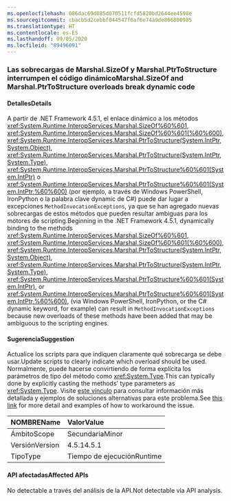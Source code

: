 ```yaml
---
ms.openlocfilehash: 086dac69d085d070511fcfd5820bd2644ee4598e
ms.sourcegitcommit: cbacb5d2cebbf044547f6af6e74a9de866800985
ms.translationtype: HT
ms.contentlocale: es-ES
ms.lasthandoff: 09/05/2020
ms.locfileid: "89496091"
---
```

### <a name="marshalsizeof-and-marshalptrtostructure-overloads-break-dynamic-code"></a><span data-ttu-id="c638a-101">Las sobrecargas de Marshal.SizeOf y Marshal.PtrToStructure interrumpen el código dinámico</span><span class="sxs-lookup"><span data-stu-id="c638a-101">Marshal.SizeOf and Marshal.PtrToStructure overloads break dynamic code</span></span>

#### <a name="details"></a><span data-ttu-id="c638a-102">Detalles</span><span class="sxs-lookup"><span data-stu-id="c638a-102">Details</span></span>

<span data-ttu-id="c638a-103">A partir de .NET Framework 4.5.1, el enlace dinámico a los métodos <xref:System.Runtime.InteropServices.Marshal.SizeOf%60%601>, <xref:System.Runtime.InteropServices.Marshal.SizeOf%60%601(%60%600)>, <xref:System.Runtime.InteropServices.Marshal.PtrToStructure(System.IntPtr,System.Object)>, <xref:System.Runtime.InteropServices.Marshal.PtrToStructure(System.IntPtr,System.Type)>, <xref:System.Runtime.InteropServices.Marshal.PtrToStructure%60%601(System.IntPtr)> o <xref:System.Runtime.InteropServices.Marshal.PtrToStructure%60%601(System.IntPtr,%60%600)> (por ejemplo, a través de Windows PowerShell, IronPython o la palabra clave dynamic de C#) puede dar lugar a excepciones <code>MethodInvocationExceptions</code>, ya que se han agregado nuevas sobrecargas de estos métodos que pueden resultar ambiguas para los motores de scripting.</span><span class="sxs-lookup"><span data-stu-id="c638a-103">Beginning in the .NET Framework 4.5.1, dynamically binding to the methods <xref:System.Runtime.InteropServices.Marshal.SizeOf%60%601>, <xref:System.Runtime.InteropServices.Marshal.SizeOf%60%601(%60%600)>, <xref:System.Runtime.InteropServices.Marshal.PtrToStructure(System.IntPtr,System.Object)>, <xref:System.Runtime.InteropServices.Marshal.PtrToStructure(System.IntPtr,System.Type)>, <xref:System.Runtime.InteropServices.Marshal.PtrToStructure%60%601(System.IntPtr)>, or <xref:System.Runtime.InteropServices.Marshal.PtrToStructure%60%601(System.IntPtr,%60%600)>, (via Windows PowerShell, IronPython, or the C# dynamic keyword, for example) can result in <code>MethodInvocationExceptions</code> because new overloads of these methods have been added that may be ambiguous to the scripting engines.</span></span>

#### <a name="suggestion"></a><span data-ttu-id="c638a-104">Sugerencia</span><span class="sxs-lookup"><span data-stu-id="c638a-104">Suggestion</span></span>

<span data-ttu-id="c638a-105">Actualice los scripts para que indiquen claramente qué sobrecarga se debe usar.</span><span class="sxs-lookup"><span data-stu-id="c638a-105">Update scripts to clearly indicate which overload should be used.</span></span> <span data-ttu-id="c638a-106">Normalmente, puede hacerse convirtiendo de forma explícita los parámetros de tipo del método como <xref:System.Type>.</span><span class="sxs-lookup"><span data-stu-id="c638a-106">This can typically done by explicitly casting the methods' type parameters as <xref:System.Type>.</span></span> <span data-ttu-id="c638a-107">Visite [este vínculo](https://support.microsoft.com/kb/2909958/) para consultar información más detallada y ejemplos de soluciones alternativas para este problema.</span><span class="sxs-lookup"><span data-stu-id="c638a-107">See [this link](https://support.microsoft.com/kb/2909958/) for more detail and examples of how to workaround the issue.</span></span>

| <span data-ttu-id="c638a-108">NOMBRE</span><span class="sxs-lookup"><span data-stu-id="c638a-108">Name</span></span>    | <span data-ttu-id="c638a-109">Valor</span><span class="sxs-lookup"><span data-stu-id="c638a-109">Value</span></span>       |
|:--------|:------------|
| <span data-ttu-id="c638a-110">Ámbito</span><span class="sxs-lookup"><span data-stu-id="c638a-110">Scope</span></span>   |<span data-ttu-id="c638a-111">Secundaria</span><span class="sxs-lookup"><span data-stu-id="c638a-111">Minor</span></span>|
|<span data-ttu-id="c638a-112">Versión</span><span class="sxs-lookup"><span data-stu-id="c638a-112">Version</span></span>|<span data-ttu-id="c638a-113">4.5.1</span><span class="sxs-lookup"><span data-stu-id="c638a-113">4.5.1</span></span>|
|<span data-ttu-id="c638a-114">Tipo</span><span class="sxs-lookup"><span data-stu-id="c638a-114">Type</span></span>|<span data-ttu-id="c638a-115">Tiempo de ejecución</span><span class="sxs-lookup"><span data-stu-id="c638a-115">Runtime</span></span>|

#### <a name="affected-apis"></a><span data-ttu-id="c638a-116">API afectadas</span><span class="sxs-lookup"><span data-stu-id="c638a-116">Affected APIs</span></span>

<span data-ttu-id="c638a-117">No detectable a través del análisis de la API.</span><span class="sxs-lookup"><span data-stu-id="c638a-117">Not detectable via API analysis.</span></span>

<!--

#### Affected APIs

Not detectable via API analysis.

-->

